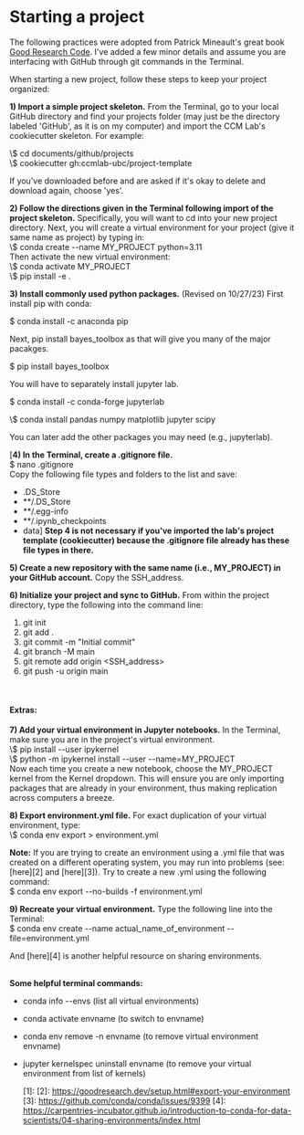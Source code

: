# Starting a project
The following practices were adopted from Patrick Mineault's great book [Good Research Code](https://goodresearch.dev/). I've added a few minor details and assume you are interfacing with GitHub through git commands in the Terminal. 

When starting a new project, follow these steps to keep your project organized:  

**1) Import a simple project skeleton.** From the Terminal, go to your local GitHub directory and find your projects folder (may just be the directory labeled 'GitHub', as it is on my computer) and import the CCM Lab's cookiecutter skeleton. For example:

\\$ cd documents/github/projects  
\\$ cookiecutter gh:ccmlab-ubc/project-template

If you've downloaded before and are asked if it's okay to delete and download again, choose 'yes'.   

**2) Follow the directions given in the Terminal following import of the project skeleton.** Specifically, you will want to cd into your new project directory. Next, you will create a virtual environment for your project (give it same name as project) by typing in:  
\\$ conda create --name MY_PROJECT python=3.11  
Then activate the new virtual environment:  
\\$ conda activate MY_PROJECT  
\\$ pip install -e .  

**3) Install commonly used python packages.** 
(Revised on 10/27/23) First install pip with conda:

$ conda install -c anaconda pip

Next, pip install bayes_toolbox as that will give you many of the major pacakges. 

$ pip install bayes_toolbox

You will have to separately install jupyter lab. 

$ conda install -c conda-forge jupyterlab

\\$ conda install pandas numpy matplotlib jupyter scipy  

You can later add the other packages you may need (e.g., jupyterlab). 
  
[**4) In the Terminal, create a .gitignore file.**  
$ nano .gitignore  
Copy the following file types and folders to the list and save:
- .DS_Store
- **/.DS_Store
- **/.egg-info
- **/.ipynb_checkpoints
- data] **Step 4 is not necessary if you've imported the lab's project template (cookiecutter) because the .gitignore file already has these file types in there.**

**5) Create a new repository with the same name (i.e., MY_PROJECT) in your GitHub account.** Copy the SSH_address. 

**6) Initialize your project and sync to GitHub.** From within the project directory, type the following into the command line:
1. git init
2. git add .
3. git commit -m "Initial commit"
4. git branch -M main
5. git remote add origin <SSH_address>
6. git push -u origin main

&nbsp;   
#### **Extras:** ####
**7) Add your virtual environment in Jupyter notebooks.** In the Terminal, make sure you are in the project's virtual environment.   
\\$ pip install --user ipykernel  
\\$ python -m ipykernel install --user --name=MY_PROJECT    
Now each time you create a new notebook, choose the MY_PROJECT kernel from the Kernel dropdown. This will ensure you are only importing packages that are already in your environment, thus making replication across computers a breeze.   

**8) Export environment.yml file.** For exact duplication of your virtual environment, type:  
\\$ conda env export > environment.yml  

**Note:** If you are trying to create an environment using a .yml file that was created on a different operating system, you may run into problems (see: [here][2] and [here][3]). Try to create a new .yml using the following command:  
$ conda env export --no-builds -f environment.yml  

**9) Recreate your virtual environment.** Type the following line into the Terminal:   
$ conda env create --name actual_name_of_environment --file=environment.yml

And [here][4] is another helpful resource on sharing environments. 

&nbsp;  
**Some helpful terminal commands:**  
- conda info --envs (list all virtual environments)
- conda activate envname (to switch to envname)
- conda env remove -n envname (to remove virtual environment envname) 
- jupyter kernelspec uninstall envname (to remove your virtual environment from list of kernels)  


  


  [1]: 
  [2]: https://goodresearch.dev/setup.html#export-your-environment
  [3]: https://github.com/conda/conda/issues/9399
  [4]: https://carpentries-incubator.github.io/introduction-to-conda-for-data-scientists/04-sharing-environments/index.html
